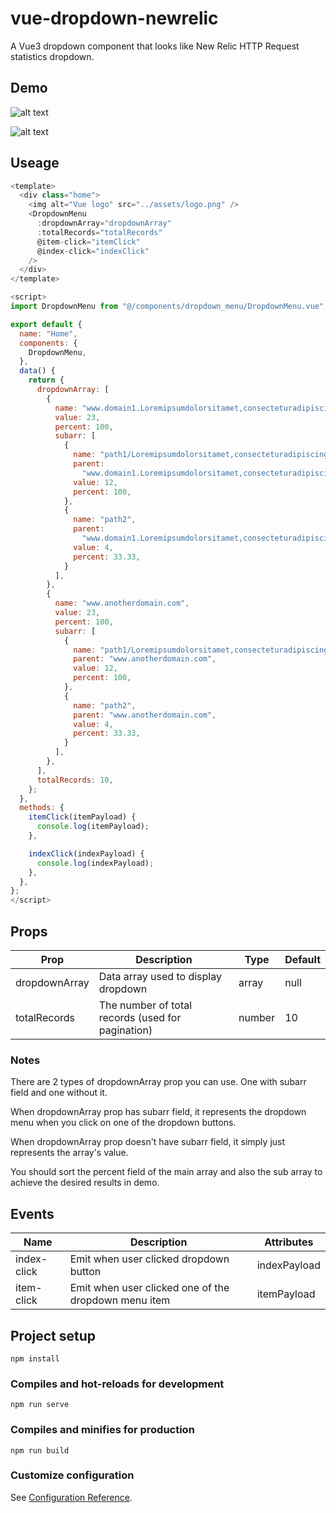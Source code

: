 # vue-dropdown-newrelic

A Vue3 dropdown component that looks like New Relic HTTP Request statistics dropdown.

## Demo

![alt text](https://github.com/hieuncong/vue-dropdown-newrelic/tree/master/src/assets/demo1.png)

![alt text](https://github.com/hieuncong/vue-dropdown-newrelic/tree/master/src/assets/demo2.png)


## Useage
```javascript
<template>
  <div class="home">
    <img alt="Vue logo" src="../assets/logo.png" />
    <DropdownMenu
      :dropdownArray="dropdownArray"
      :totalRecords="totalRecords"
      @item-click="itemClick"
      @index-click="indexClick"
    />
  </div>
</template>

<script>
import DropdownMenu from "@/components/dropdown_menu/DropdownMenu.vue";

export default {
  name: "Home",
  components: {
    DropdownMenu,
  },
  data() {
    return {
      dropdownArray: [
        {
          name: "www.domain1.Loremipsumdolorsitamet,consecteturadipiscingelit.",
          value: 23,
          percent: 100,
          subarr: [
            {
              name: "path1/Loremipsumdolorsitamet,consecteturadipiscingelit.",
              parent:
                "www.domain1.Loremipsumdolorsitamet,consecteturadipiscingelit.",
              value: 12,
              percent: 100,
            },
            {
              name: "path2",
              parent:
                "www.domain1.Loremipsumdolorsitamet,consecteturadipiscingelit.",
              value: 4,
              percent: 33.33,
            }
          ],
        },
        {
          name: "www.anotherdomain.com",
          value: 23,
          percent: 100,
          subarr: [
            {
              name: "path1/Loremipsumdolorsitamet,consecteturadipiscingelit.",
              parent: "www.anotherdomain.com",
              value: 12,
              percent: 100,
            },
            {
              name: "path2",
              parent: "www.anotherdomain.com",
              value: 4,
              percent: 33.33,
            }
          ],
        },
      ],
      totalRecords: 10,
    };
  },
  methods: {
    itemClick(itemPayload) {
      console.log(itemPayload);
    },

    indexClick(indexPayload) {
      console.log(indexPayload);
    },
  },
};
</script>
```

## Props

|     Prop      	|                    Description                    	| Type   	| Default 	|
|---------------	|---------------------------------------------------	|--------	|---------	|
| dropdownArray 	| Data array used to display dropdown               	| array  	| null    	|
| totalRecords  	| The number of total records (used for pagination) 	| number 	| 10      	|

### Notes

There are 2 types of dropdownArray prop you can use. One with subarr field and one without it.

When dropdownArray prop has subarr field, it represents the dropdown menu when you click on one of the dropdown buttons.

When dropdownArray prop doesn't have subarr field, it simply just represents the array's value.

You should sort the percent field of the main array and also the sub array to achieve the desired results in demo.

## Events

| Name        	|                    Description                  	| Attributes              	|
|-------------	|-------------------------------------------------	|---------------------------------	|
| index-click 	| Emit when user clicked dropdown button               	| indexPayload                 	|
| item-click  	| Emit when user clicked one of the dropdown menu item 	| itemPayload 	|

## Project setup
```
npm install
```

### Compiles and hot-reloads for development
```
npm run serve
```

### Compiles and minifies for production
```
npm run build
```

### Customize configuration
See [Configuration Reference](https://cli.vuejs.org/config/).
